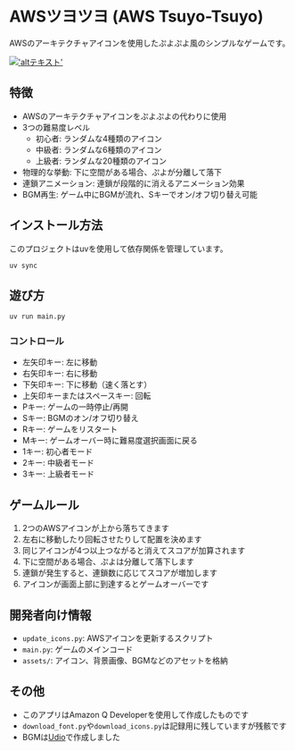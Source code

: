 # AWSツヨツヨ (AWS Tsuyo-Tsuyo)

AWSのアーキテクチャアイコンを使用したぷよぷよ風のシンプルなゲームです。

[!['altテキスト']('./screenshot.png')]('https://youtube.com/shorts/uycxqQgae3w')

## 特徴

- AWSのアーキテクチャアイコンをぷよぷよの代わりに使用
- 3つの難易度レベル
  - 初心者: ランダムな4種類のアイコン
  - 中級者: ランダムな6種類のアイコン
  - 上級者: ランダムな20種類のアイコン
- 物理的な挙動: 下に空間がある場合、ぷよが分離して落下
- 連鎖アニメーション: 連鎖が段階的に消えるアニメーション効果
- BGM再生: ゲーム中にBGMが流れ、Sキーでオン/オフ切り替え可能

## インストール方法

このプロジェクトはuvを使用して依存関係を管理しています。

```bash
uv sync
```

## 遊び方

```bash
uv run main.py
```

### コントロール

- 左矢印キー: 左に移動
- 右矢印キー: 右に移動
- 下矢印キー: 下に移動（速く落とす）
- 上矢印キーまたはスペースキー: 回転
- Pキー: ゲームの一時停止/再開
- Sキー: BGMのオン/オフ切り替え
- Rキー: ゲームをリスタート
- Mキー: ゲームオーバー時に難易度選択画面に戻る
- 1キー: 初心者モード
- 2キー: 中級者モード
- 3キー: 上級者モード

## ゲームルール

1. 2つのAWSアイコンが上から落ちてきます
2. 左右に移動したり回転させたりして配置を決めます
3. 同じアイコンが4つ以上つながると消えてスコアが加算されます
4. 下に空間がある場合、ぷよは分離して落下します
5. 連鎖が発生すると、連鎖数に応じてスコアが増加します
6. アイコンが画面上部に到達するとゲームオーバーです

## 開発者向け情報

- `update_icons.py`: AWSアイコンを更新するスクリプト
- `main.py`: ゲームのメインコード
- `assets/`: アイコン、背景画像、BGMなどのアセットを格納
  
## その他

- このアプリはAmazon Q Developerを使用して作成したものです
- `download_font.py`や`download_icons.py`は記録用に残していますが残骸です
- BGMは[Udio](https://www.udio.com/)で作成しました
